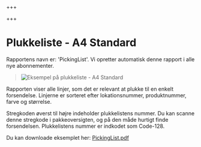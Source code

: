 +++

+++
# Plukkeliste - A4 Standard

Rapportens navn er: 'PickingList'. Vi opretter automatisk denne rapport i alle nye abonnementer. 

> ![Eksempel på plukkeliste - A4 Standard](https://thetis-ims-reports.s3.eu-west-1.amazonaws.com/examples/PickingList-1.png)

Rapporten viser alle linjer, som det er relevant at plukke til en enkelt forsendelse. Linjerne er sorteret efter lokationsnummer, produktnummer, farve og størrelse. 

Stregkoden øverst til højre indeholder plukkelistens nummer. Du kan scanne denne stregkode i pakkeoversigten, og på den måde hurtigt finde forsendelsen. Plukkelistens nummer er indkodet som Code-128. 

Du kan downloade eksemplet her: [PickingList.pdf](https://thetis-ims-reports.s3.eu-west-1.amazonaws.com/examples/PickingList.pdf "PickingList.pdf")